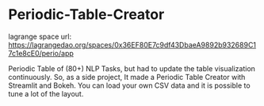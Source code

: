 # Periodic-Table-Creator

lagrange space url: https://lagrangedao.org/spaces/0x36EF80E7c9df43DbaeA9892b932689C17c1e8cE0/perio/app

 Periodic Table of (80+) NLP Tasks, but had to update the table visualization continuously. So, as a side project, It made a Periodic Table Creator with Streamlit and Bokeh. You can load your own CSV data and it is possible to tune a lot of the layout.
